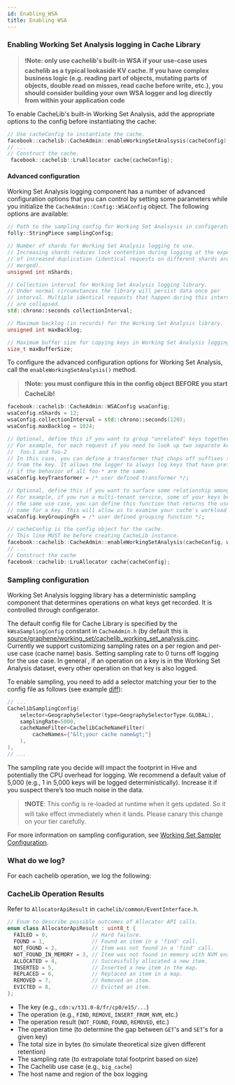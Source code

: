 ```yaml
---
id: Enabling_WSA
title: Enabling WSA
---
```


### Enabling Working Set Analysis logging in Cache Library

> :exclamation:**Note: only use cachelib's built-in WSA if your use-case uses cachelib as a typical lookaside KV cache. If you have complex business logic (e.g. reading part of objects, mutating parts of objects, double read on misses, read cache before write, etc.), you should consider building your own WSA logger and log directly from within your application code**

To enable CacheLib's built-in Working Set Analysis, add the appropriate options to the config before instantiating the cache:

```cpp
// Use cacheConfig to instantiate the cache.
facebook::cachelib::CacheAdmin::enableWorkingSetAnalsysis(cacheConfig);
// ...
// Construct the cache.
 facebook::cachelib::LruAllocator cache{cacheConfig};
```

#### Advanced configuration

Working Set Analysis logging component has a number of advanced configuration options that you can control by setting some parameters while you initialize the `CacheAdmin::Config::WSAConfig` object. The following options are available:

```cpp
// Path to the sampling config for Working Set Analsysis in configerator.
folly::StringPiece samplingConfig;

// Number of shards for Working Set Analysis logging to use.
// Increasing shards reduces lock contention during logging at the expense
// of increased duplication (identical requests on different shards are not
// merged).
unsigned int nShards;

// Collection interval for Working Set Analysis logging library.
// Under normal circumstances the library will persist data once per
// interval. Multiple identical requests that happen during this interval
// are collapsed.
std::chrono::seconds collectionInterval;

// Maximum backlog (in records) for the Working Set Analysis library.
unsigned int maxBacklog;

// Maximum buffer size for copying keys in Working Set Analysis logging.
size_t maxBufferSize;
```

To configure the advanced configuration options for Working Set Analysis, call the `enableWorkingSetAnalysis()` method.

> :exclamation:**Note: you must configure this in the config object BEFORE you start CacheLib!**

```cpp
facebook::cachelib::CacheAdmin::WSAConfig wsaConfig;
wsaConfig.nShards = 12;
wsaConfig.collectionInterval = std::chrono::seconds(120);
wsaConfig.maxBacklog = 1024;

// Optional, define this if you want to group "unrelated" keys together
// For example, for each request if you need to look up two separate keys in cache
//  foo-1 and foo-2
// In this case, you can define a transformer that chops off suffixes such as "-1" and "-2"
// from the key. It allows the logger to always log keys that have prefix foo. It's useful
// if the behavior of all foo-* are the same.
wsaConfig.keyTransformer = /* user defined transformer */;

// Optional, define this if you want to surface some relationship among your keys.
// For example, if you run a multi-tenant service, some of your keys belong to
// the same use case, you can define this function that returns the use case
// name for a key. This will allow us to examine your cache's workload use-case by use-case.
wsaConfig.keyGroupingFn = /* user defined grouping function */;

// cacheConfig is the config object for the cache.
// This line MUST be before creating CacheLib instance.
facebook::cachelib::CacheAdmin::enableWorkingSetAnalysis(cacheConfig, wsaConfig);
// ...
// Construct the cache
facebook::cachelib::LruAllocator cache{cacheConfig};
```

### Sampling configuration

Working Set Analysis logging library has a deterministic sampling component that determines operations on what keys get recorded. It is controlled through configerator.

The default config file for Cache Library is specified by the `kWsaSamplingConfig` constant in `CacheAdmin.h` (by default this is [source/graphene/working_set/cachelib_working_set_analysis.cinc](https://fburl.com/diffusion/ald97i9p). Currently we support customizing sampling rates on a per region and per-use case (cache name) basis. Setting sampling rate to 0 turns off logging for the use case. In general , if an operation on a key is in the Working Set Analysis dataset, every other operation on that key is also logged.

To enable sampling, you need to add a selector matching your tier to the config file as follows (see example [diff](https://www.internalfb.com/intern/diff/D17211216/)):

```cpp
// ...
CachelibSamplingConfig(
    selector=GeographySelector(type=GeographySelectorType.GLOBAL),
    samplingRate=5000,
    cacheNameFilter=CachelibCacheNameFilter(
        cacheNames={"&lt;your cache name&gt;"}
    ),
),
// ...
```

The sampling rate you decide will impact the footprint in Hive and potentially the CPU overhead for logging. We recommend a default value of 5,000 (e.g., 1 in 5,000 keys will be logged deterministically). Increase it if you suspect there’s too much noise in the data.

> :exclamation:**NOTE**: This config is re-loaded at runtime when it gets updated. So it will take effect immediately when it lands. Please canary this change on your tier carefully.

For more information on sampling configuration, see [Working Set Sampler Configuration](https://www.internalfb.com/intern/wiki/Core_Data/Graphene/Working_Set_Analysis/Sampler_Configuraiton/).

### What do we log?

For each cachelib operation, we log the following:

### CacheLib Operation Results
Refer to `AllocatorApiResult` in `cachelib/common/EventInterface.h`.
```cpp
// Enum to describe possible outcomes of Allocator API calls.
enum class AllocatorApiResult : uint8_t {
  FAILED = 0,              // Hard failure.
  FOUND = 1,               // Found an item in a 'find' call.
  NOT_FOUND = 2,           // Item was not found in a 'find' call.
  NOT_FOUND_IN_MEMORY = 3, // Item was not found in memory with NVM enabled.
  ALLOCATED = 4,           // Successfully allocated a new item.
  INSERTED = 5,            // Inserted a new item in the map.
  REPLACED = 6,            // Replaced an item in a map.
  REMOVED = 7,             // Removed an item.
  EVICTED = 8,             // Evicted an item.
};
```

* The key (e.g., `cdn:v/t31.0-8/fr/cp0/e15/...`)
* The operation (e.g., `FIND`, `REMOVE`, `INSERT_FROM_NVM`, etc.)
* The operation result (`NOT_FOUND`, `FOUND`, `REMOVED`, etc.)
* The operation time (to determine the gap between `GET`'s and `SET`'s for a given key)
* The total size in bytes (to simulate theoretical size given different retention)
* The sampling rate (to extrapolate total footprint based on size)
* The Cachelib use case (e.g., `big_cache`)
* The host name and region of the box logging
